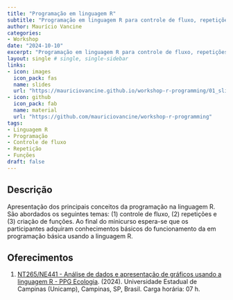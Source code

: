 ```yaml
---
title: "Programação em linguagem R"
subtitle: "Programação em linguagem R para controle de fluxo, repetições e funções"
author: Maurício Vancine
categories:
- Workshop
date: "2024-10-10"
excerpt: "Programação em linguagem R para controle de fluxo, repetições e funções"
layout: single # single, single-sidebar
links:
- icon: images
  icon_pack: fas
  name: slides
  url: "https://mauriciovancine.github.io/workshop-r-programming/01_slides/slides"
- icon: github
  icon_pack: fab
  name: material
  url: "https://github.com/mauriciovancine/workshop-r-programming"
tags:
- Linguagem R
- Programação
- Controle de fluxo
- Repetição 
- Funções
draft: false
---
```


## Descrição

Apresentação dos principais conceitos da programação na linguagem R. São abordados os seguintes temas: (1) controle de fluxo, (2) repetições e (3) criação de funções. Ao final do minicurso espera-se que os participantes adquiram conhecimentos básicos do funcionamento da em programação básica usando a linguagem R.

## Oferecimentos 

1. [NT265/NE441 - Análise de dados e apresentação de gráficos usando a linguagem R - PPG Ecologia](https://www.ib.unicamp.br/pos_ecologia). (2024). Universidade Estadual de Campinas (Unicamp), Campinas, SP, Brasil. Carga horária: 07 h. 
